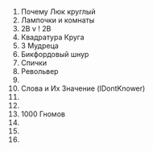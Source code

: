 1. Почему Люк круглый
2. Лампочки и комнаты
3. 2B v ! 2B
4. Квадратура Круга
5. 3 Мудреца
6. Бикфордовый шнур
7. Спички
8. Револьвер
9. 
10. Слова и Их Значение (IDontKnower)
11. 
12. 
13. 1000 Гномов
14. 
15. 
16. 
